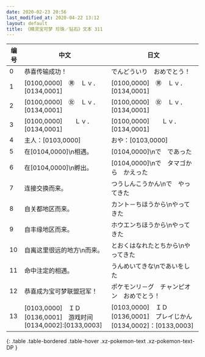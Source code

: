 ```yaml
---
date: 2020-02-23 20:56
last_modified_at: 2020-04-22 13:12
layout: default
title: 《精灵宝可梦 珍珠／钻石》文本 311
---
```

| 编号 | 中文 | 日文 |
| ---- | ---- | ---- |
| 0 | 恭喜传输成功！ | でんどういり　おめでとう！ |
| 1 | [0100,0000]　㊚　Ｌｖ．[0134,0001] | [0100,0000]　㊚　Ｌｖ．[0134,0001] |
| 2 | [0100,0000]　㊛　Ｌｖ．[0134,0001] | [0100,0000]　㊛　Ｌｖ．[0134,0001] |
| 3 | [0100,0000]　　Ｌｖ．[0134,0001] | [0100,0000]　　Ｌｖ．[0134,0001] |
| 4 | 主人：[0103,0000] | おや：[0103,0000] |
| 5 | 在[0104,0000]\n相遇。 | [0104,0000]\nで　であった |
| 6 | 在[0104,0000]\n孵出。 | [0104,0000]\nで　タマゴから　かえった |
| 7 | 连接交换而来。 | つうしんこうかん\nで　やってきた |
| 8 | 自关都地区而来。 | カント－ちほうから\nやってきた |
| 9 | 自丰缘地区而来。 | ホウエンちほうから\nやってきた |
| 10 | 自离这里很远的地方\n而来。 | とおくはなれたとちから\nやってきた |
| 11 | 命中注定的相遇。 | うんめいてきな\nであいをした |
| 12 | 恭喜成为宝可梦联盟冠军！ | ポケモンリ－グ　チャンピオン　おめでとう！ |
| 13 | [0103,0000]　ＩＤ[0136,0001]　游戏时间[0134,0002]:[0133,0003] | [0103,0000]　ＩＤ[0136,0001]　プレイじかん[0134,0002]：[0133,0003] |
{: .table .table-bordered .table-hover .xz-pokemon-text .xz-pokemon-text-DP }